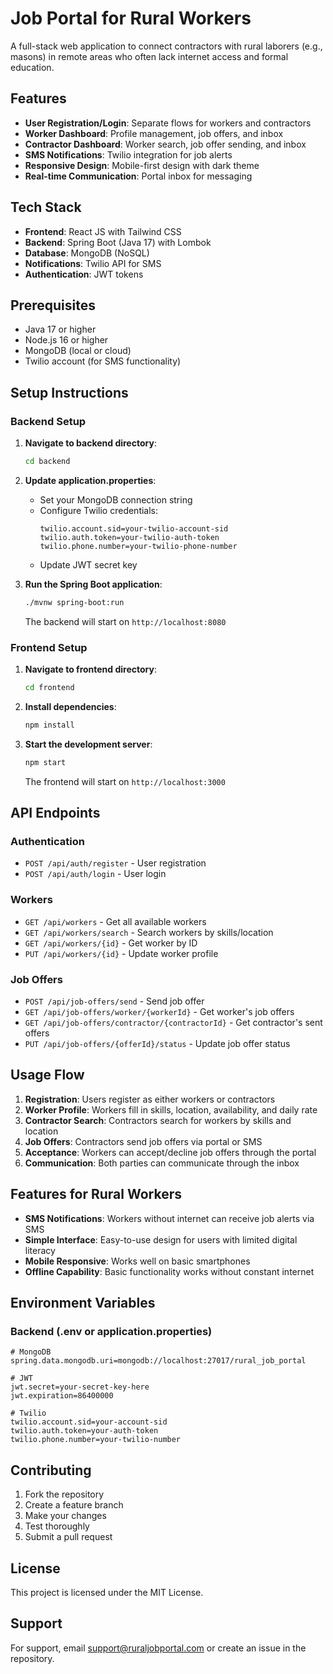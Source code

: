 # Job Portal for Rural Workers

A full-stack web application to connect contractors with rural laborers (e.g., masons) in remote areas who often lack internet access and formal education.

## Features

- **User Registration/Login**: Separate flows for workers and contractors
- **Worker Dashboard**: Profile management, job offers, and inbox
- **Contractor Dashboard**: Worker search, job offer sending, and inbox
- **SMS Notifications**: Twilio integration for job alerts
- **Responsive Design**: Mobile-first design with dark theme
- **Real-time Communication**: Portal inbox for messaging

## Tech Stack

- **Frontend**: React JS with Tailwind CSS
- **Backend**: Spring Boot (Java 17) with Lombok
- **Database**: MongoDB (NoSQL)
- **Notifications**: Twilio API for SMS
- **Authentication**: JWT tokens

## Prerequisites

- Java 17 or higher
- Node.js 16 or higher
- MongoDB (local or cloud)
- Twilio account (for SMS functionality)

## Setup Instructions

### Backend Setup

1. **Navigate to backend directory**:
   ```bash
   cd backend
   ```

2. **Update application.properties**:
   - Set your MongoDB connection string
   - Configure Twilio credentials:
     ```properties
     twilio.account.sid=your-twilio-account-sid
     twilio.auth.token=your-twilio-auth-token
     twilio.phone.number=your-twilio-phone-number
     ```
   - Update JWT secret key

3. **Run the Spring Boot application**:
   ```bash
   ./mvnw spring-boot:run
   ```
   The backend will start on `http://localhost:8080`

### Frontend Setup

1. **Navigate to frontend directory**:
   ```bash
   cd frontend
   ```

2. **Install dependencies**:
   ```bash
   npm install
   ```

3. **Start the development server**:
   ```bash
   npm start
   ```
   The frontend will start on `http://localhost:3000`

## API Endpoints

### Authentication
- `POST /api/auth/register` - User registration
- `POST /api/auth/login` - User login

### Workers
- `GET /api/workers` - Get all available workers
- `GET /api/workers/search` - Search workers by skills/location
- `GET /api/workers/{id}` - Get worker by ID
- `PUT /api/workers/{id}` - Update worker profile

### Job Offers
- `POST /api/job-offers/send` - Send job offer
- `GET /api/job-offers/worker/{workerId}` - Get worker's job offers
- `GET /api/job-offers/contractor/{contractorId}` - Get contractor's sent offers
- `PUT /api/job-offers/{offerId}/status` - Update job offer status

## Usage Flow

1. **Registration**: Users register as either workers or contractors
2. **Worker Profile**: Workers fill in skills, location, availability, and daily rate
3. **Contractor Search**: Contractors search for workers by skills and location
4. **Job Offers**: Contractors send job offers via portal or SMS
5. **Acceptance**: Workers can accept/decline job offers through the portal
6. **Communication**: Both parties can communicate through the inbox

## Features for Rural Workers

- **SMS Notifications**: Workers without internet can receive job alerts via SMS
- **Simple Interface**: Easy-to-use design for users with limited digital literacy
- **Mobile Responsive**: Works well on basic smartphones
- **Offline Capability**: Basic functionality works without constant internet

## Environment Variables

### Backend (.env or application.properties)
```properties
# MongoDB
spring.data.mongodb.uri=mongodb://localhost:27017/rural_job_portal

# JWT
jwt.secret=your-secret-key-here
jwt.expiration=86400000

# Twilio
twilio.account.sid=your-account-sid
twilio.auth.token=your-auth-token
twilio.phone.number=your-twilio-number
```

## Contributing

1. Fork the repository
2. Create a feature branch
3. Make your changes
4. Test thoroughly
5. Submit a pull request

## License

This project is licensed under the MIT License.

## Support

For support, email support@ruraljobportal.com or create an issue in the repository. 